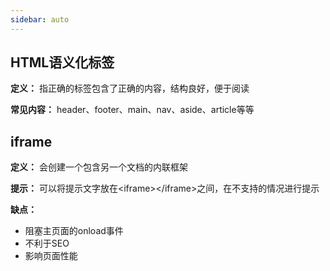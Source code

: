 ```yaml
---
sidebar: auto
---
```


## HTML语义化标签

**定义：** 指正确的标签包含了正确的内容，结构良好，便于阅读

**常见内容：** header、footer、main、nav、aside、article等等

## iframe ##

**定义：** 会创建一个包含另一个文档的内联框架

**提示：** 可以将提示文字放在\<iframe>\</iframe>之间，在不支持的情况进行提示

**缺点：**  

- 阻塞主页面的onload事件
- 不利于SEO
- 影响页面性能
